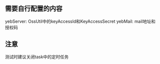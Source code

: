 <h2>需要自行配置的内容</h2>
yebServer: OssUtil中的keyAccessId和KeyAccessSecret
yebMail: mail地址和授权码
<h2>注意</h2>
测试时建议关闭task中的定时任务